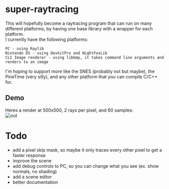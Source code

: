 # super-raytracing
This will hopefully become a raytracing program that can run on many different platforms, by having one base library with a wrapper for each platform.  
I currently have the following platforms:
```
PC - using Raylib
Nintendo DS - using DevkitPro and NightFoxLib
CLI Image renderer - using libbmp, it takes command line arguments and renders to an image
```
I'm hoping to support more like the SNES (probably not but maybe), the PineTime (very silly), and any other platform that you can compile C/C++ for.

## Demo
Heres a render at 500x500, 2 rays per pixel, and 60 samples:  
![out](https://github.com/CalSch/super-raytracing/assets/35741152/c976d032-d642-4cbb-aeea-ff4833339034)

# Todo
 - add a pixel skip mask, so maybe it only traces every other pixel to get a faster response
 - improve the scene
 - add debug controls to PC, so you can change what you see (ex. show normals, no shading)
 - add a scene editor
 - better documentation